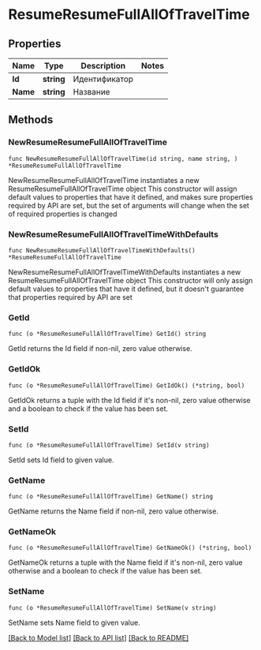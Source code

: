# ResumeResumeFullAllOfTravelTime

## Properties

Name | Type | Description | Notes
------------ | ------------- | ------------- | -------------
**Id** | **string** | Идентификатор | 
**Name** | **string** | Название | 

## Methods

### NewResumeResumeFullAllOfTravelTime

`func NewResumeResumeFullAllOfTravelTime(id string, name string, ) *ResumeResumeFullAllOfTravelTime`

NewResumeResumeFullAllOfTravelTime instantiates a new ResumeResumeFullAllOfTravelTime object
This constructor will assign default values to properties that have it defined,
and makes sure properties required by API are set, but the set of arguments
will change when the set of required properties is changed

### NewResumeResumeFullAllOfTravelTimeWithDefaults

`func NewResumeResumeFullAllOfTravelTimeWithDefaults() *ResumeResumeFullAllOfTravelTime`

NewResumeResumeFullAllOfTravelTimeWithDefaults instantiates a new ResumeResumeFullAllOfTravelTime object
This constructor will only assign default values to properties that have it defined,
but it doesn't guarantee that properties required by API are set

### GetId

`func (o *ResumeResumeFullAllOfTravelTime) GetId() string`

GetId returns the Id field if non-nil, zero value otherwise.

### GetIdOk

`func (o *ResumeResumeFullAllOfTravelTime) GetIdOk() (*string, bool)`

GetIdOk returns a tuple with the Id field if it's non-nil, zero value otherwise
and a boolean to check if the value has been set.

### SetId

`func (o *ResumeResumeFullAllOfTravelTime) SetId(v string)`

SetId sets Id field to given value.


### GetName

`func (o *ResumeResumeFullAllOfTravelTime) GetName() string`

GetName returns the Name field if non-nil, zero value otherwise.

### GetNameOk

`func (o *ResumeResumeFullAllOfTravelTime) GetNameOk() (*string, bool)`

GetNameOk returns a tuple with the Name field if it's non-nil, zero value otherwise
and a boolean to check if the value has been set.

### SetName

`func (o *ResumeResumeFullAllOfTravelTime) SetName(v string)`

SetName sets Name field to given value.



[[Back to Model list]](../README.md#documentation-for-models) [[Back to API list]](../README.md#documentation-for-api-endpoints) [[Back to README]](../README.md)


